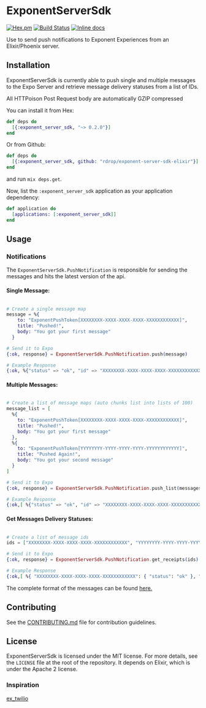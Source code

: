 ExponentServerSdk
========
[![Hex.pm](https://img.shields.io/hexpm/v/exponent_server_sdk.svg)](https://hex.pm/packages/exponent_server_sdk)
[![Build Status](https://travis-ci.org/rdrop/exponent-server-sdk-elixir.svg?branch=master)](https://travis-ci.org/rdrop/exponent-server-sdk-elixir)
[![Inline docs](https://inch-ci.org/github/rdrop/exponent-server-sdk-elixir.svg?branch=master)](https://inch-ci.org/github/rdrop/exponent-server-sdk-elixir)

Use to send push notifications to Exponent Experiences from an Elixir/Phoenix server.

## Installation

ExponentServerSdk is currently able to push single and multiple messages to the Expo Server and retrieve message delivery statuses from a list of IDs.

All HTTPoison Post Request body are automatically GZIP compressed

You can install it from Hex:

```elixir
def deps do
  [{:exponent_server_sdk, "~> 0.2.0"}]
end
```

Or from Github:

```elixir
def deps do
  [{:exponent_server_sdk, github: "rdrop/exponent-server-sdk-elixir"}]
end
```

and run `mix deps.get`.

Now, list the `:exponent_server_sdk` application as your application dependency:

```elixir
def application do
  [applications: [:exponent_server_sdk]]
end
```

## Usage

### Notifications

The `ExponentServerSdk.PushNotification` is responsible for sending the messages and hits the latest version of the api.

#### Single Message:

```elixir

# Create a single message map
message = %{
    to: "ExponentPushToken[XXXXXXXX-XXXX-XXXX-XXXX-XXXXXXXXXXXX]",
    title: "Pushed!",
    body: "You got your first message"
  }

# Send it to Expo
{:ok, response} = ExponentServerSdk.PushNotification.push(message)

# Example Response
{:ok, %{"status" => "ok", "id" => "XXXXXXXX-XXXX-XXXX-XXXX-XXXXXXXXXXXX"}}
```

#### Multiple Messages:
```elixir

# Create a list of message maps (auto chunks list into lists of 100)
message_list = [
  %{
    to: "ExponentPushToken[XXXXXXXX-XXXX-XXXX-XXXX-XXXXXXXXXXXX]",
    title: "Pushed!",
    body: "You got your first message"
  },
  %{
    to: "ExponentPushToken[YYYYYYYY-YYYY-YYYY-YYYY-YYYYYYYYYYYY]",
    title: "Pushed Again!",
    body: "You got your second message"
  }
]

# Send it to Expo
{:ok, response} = ExponentServerSdk.PushNotification.push_list(messages)

# Example Response
{:ok,[ %{"status" => "ok", "id" => "XXXXXXXX-XXXX-XXXX-XXXX-XXXXXXXXXXXX"}, %{"status" => "ok", "id" => "YYYYYYYY-YYYY-YYYY-YYYY-YYYYYYYYYYYY"} ]}
```

#### Get Messages Delivery Statuses:
```elixir

# Create a list of message ids
ids = ["XXXXXXXX-XXXX-XXXX-XXXX-XXXXXXXXXXXX", "YYYYYYYY-YYYY-YYYY-YYYY-YYYYYYYYYYYY"]

# Send it to Expo
{:ok, response} = ExponentServerSdk.PushNotification.get_receipts(ids)

# Example Response
{:ok,[ %{ "XXXXXXXX-XXXX-XXXX-XXXX-XXXXXXXXXXXX": { "status": "ok" }, "YYYYYYYY-YYYY-YYYY-YYYY-YYYYYYYYYYYY": { "status": "ok" } } ]}
```

The complete format of the messages can be found [here.](https://docs.expo.io/versions/latest/guides/push-notifications#message-format)

## Contributing

See the [CONTRIBUTING.md](CONTRIBUTING.md) file for contribution guidelines.

## License
ExponentServerSdk is licensed under the MIT license. For more details, see the `LICENSE`
file at the root of the repository. It depends on Elixir, which is under the
Apache 2 license.

### Inspiration
[ex_twilio](https://github.com/danielberkompas/ex_twilio)

[hex]: http://hex.pm
